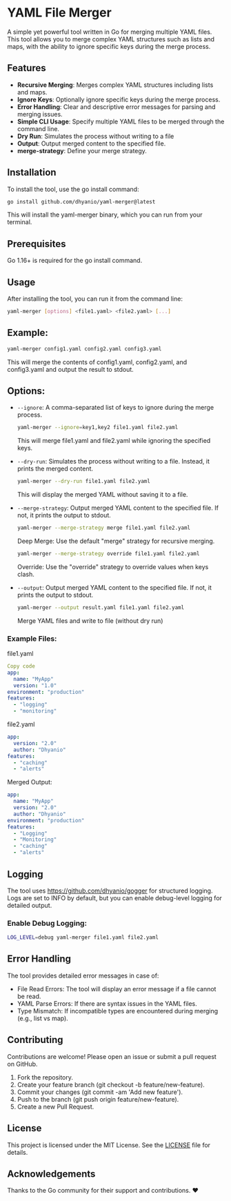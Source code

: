 # YAML File Merger

A simple yet powerful tool written in Go for merging multiple YAML files. This tool allows you to merge complex YAML structures such as lists and maps, with the ability to ignore specific keys during the merge process.

## Features
- **Recursive Merging**: Merges complex YAML structures including lists and maps.
- **Ignore Keys**: Optionally ignore specific keys during the merge process.
- **Error Handling**: Clear and descriptive error messages for parsing and merging issues.
- **Simple CLI Usage**: Specify multiple YAML files to be merged through the command line.
- **Dry Run**: Simulates the process without writing to a file
- **Output**: Output merged content to the specified file.
- **merge-strategy**: Define your merge strategy.

## Installation
To install the tool, use the go install command:

```bash
go install github.com/dhyanio/yaml-merger@latest
```
This will install the yaml-merger binary, which you can run from your terminal.

## Prerequisites
Go 1.16+ is required for the go install command.

## Usage
After installing the tool, you can run it from the command line:

```bash
yaml-merger [options] <file1.yaml> <file2.yaml> [...]
```


## Example:
```bash
yaml-merger config1.yaml config2.yaml config3.yaml
```
This will merge the contents of config1.yaml, config2.yaml, and config3.yaml and output the result to stdout.

## Options:
- `--ignore`: A comma-separated list of keys to ignore during the merge process.
  ```bash
  yaml-merger --ignore=key1,key2 file1.yaml file2.yaml
  ```
  This will merge file1.yaml and file2.yaml while ignoring the specified keys.

- `--dry-run`: Simulates the process without writing to a file. Instead, it prints the merged content.
  ```bash
  yaml-merger --dry-run file1.yaml file2.yaml
  ```
  This will display the merged YAML without saving it to a file.

- `--merge-strategy`: Output merged YAML content to the specified file. If not, it prints the output to stdout.
  ```bash
  yaml-merger --merge-strategy merge file1.yaml file2.yaml
  ```
  Deep Merge: Use the default "merge" strategy for recursive merging.

  ```bash
  yaml-merger --merge-strategy override file1.yaml file2.yaml
  ```
  Override: Use the "override" strategy to override values when keys clash.

- `--output`: Output merged YAML content to the specified file. If not, it prints the output to stdout.
  ```bash
  yaml-merger --output result.yaml file1.yaml file2.yaml
  ```
  Merge YAML files and write to file (without dry run)

### Example Files:
file1.yaml
```yaml
Copy code
app:
  name: "MyApp"
  version: "1.0"
environment: "production"
features:
  - "logging"
  - "monitoring"
```
file2.yaml

```yaml
app:
  version: "2.0"
  author: "Dhyanio"
features:
  - "caching"
  - "alerts"
```
Merged Output:
```yaml
app:
  name: "MyApp"
  version: "2.0"
  author: "Dhyanio"
environment: "production"
features:
  - "Logging"
  - "Monitoring"
  - "caching"
  - "alerts"
```
## Logging
The tool uses https://github.com/dhyanio/gogger for structured logging. Logs are set to INFO by default, but you can enable debug-level logging for detailed output.

### Enable Debug Logging:
```bash
LOG_LEVEL=debug yaml-merger file1.yaml file2.yaml
```

## Error Handling
The tool provides detailed error messages in case of:

- File Read Errors: The tool will display an error message if a file cannot be read.
- YAML Parse Errors: If there are syntax issues in the YAML files.
- Type Mismatch: If incompatible types are encountered during merging (e.g., list vs map).

## Contributing
Contributions are welcome! Please open an issue or submit a pull request on GitHub.
1. Fork the repository.
2. Create your feature branch (git checkout -b feature/new-feature).
3. Commit your changes (git commit -am 'Add new feature').
4. Push to the branch (git push origin feature/new-feature).
5. Create a new Pull Request.

## License

This project is licensed under the MIT License. See the [LICENSE](LICENSE) file for details.

## Acknowledgements

Thanks to the Go community for their support and contributions. ❤️
